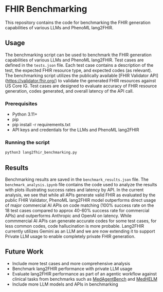 # FHIR Benchmarking

This repository contains the code for benchmarking the FHIR generation capabilities of various LLMs and PhenoML lang2FHIR.

## Usage

The benchmarking script can be used to benchmark the FHIR generation capabilities of various LLMs and PhenoML lang2FHIR. Test cases are defined in the `tests.json` file. Each test case contains a description of the test, the expected FHIR resource type, and expected codes (as relevant). The benchmarking script utilizes the publically available [FHIR Validator API] (https://validator.fhir.org/) to validate the generated FHIR resources against US Core IG. Test cases are designed to evaluate accuracy of FHIR resource generation, codes generated, and overall latency of the API call. 

### Prerequisites

- Python 3.11+
- pip
- pip install -r requirements.txt
- API keys and credentials for the LLMs and PhenoML lang2FHIR

### Running the script

```bash
python3 lang2fhir_benchmarking.py
```

## Results

Benchmarking results are saved in the `benchmark_results.json` file. The `benchmark_analysis.ipynb` file contains the code used to analyze the results with plots illustrating success rates and latency by API. In the current analysis, we see that while all APIs generate valid FHIR as evaluated by the public FHIR Validator, PhenoML lang2FHIR model outperforms direct usage of major commercial AI APIs on code matching (100% success rate on the 18 test cases compared to approx 40-60% success rate for commercial APIs) and outperforms Anthropic and OpenAI on latency. While commmercial AI APIs can generate accurate codes for some test cases, for less common codes, code hallucination is more probable. Lang2FHIR currently utilizes Gemini as an LLM and we are now extending it to support Private LLM usage to enable completely private FHIR generation. 

## Future Work

- Include more test cases and more comprehensive analysis 
- Benchmark lang2FHIR performance with private LLM usage
- Evaluate lang2FHIR performance as part of an agentic workflow against clinical tasks from benchmarks such as [MedAgentBench](https://github.com/MedAgentBench/MedAgentBench) and [MedHELM](https://crfm.stanford.edu/helm/medhelm/latest/)
- Include more LLM models and APIs in benchmarking



